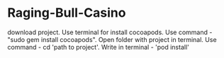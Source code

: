 # Raging-Bull-Casino

download project.
Use terminal for install cocoapods. Use command - "sudo gem install cocoapods".
Open folder with project in terminal. Use command - cd 'path to project'.
Write in terminal - 'pod install'
